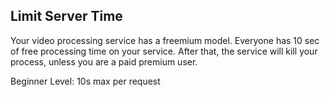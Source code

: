 ## Limit Server Time

Your video processing service has a freemium model. Everyone has 10 sec of free processing time on your service. After that, the service will kill your process, unless you are a paid premium user.

Beginner Level: 10s max per request

